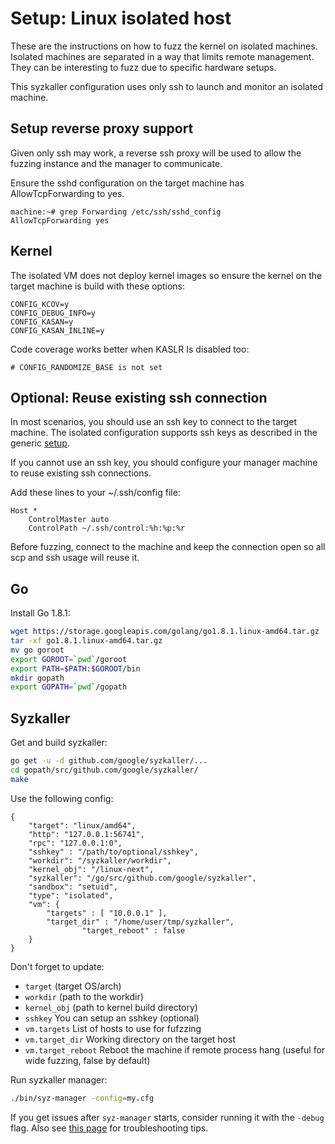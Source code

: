 # Setup: Linux isolated host

These are the instructions on how to fuzz the kernel on isolated machines.
Isolated machines are separated in a way that limits remote management. They can
be interesting to fuzz due to specific hardware setups.

This syzkaller configuration uses only ssh to launch and monitor an isolated
machine.

## Setup reverse proxy support

Given only ssh may work, a reverse ssh proxy will be used to allow the fuzzing
instance and the manager to communicate.

Ensure the sshd configuration on the target machine has AllowTcpForwarding to yes.
```
machine:~# grep Forwarding /etc/ssh/sshd_config
AllowTcpForwarding yes
```

## Kernel

The isolated VM does not deploy kernel images so ensure the kernel on the target
machine is build with these options:
```
CONFIG_KCOV=y
CONFIG_DEBUG_INFO=y
CONFIG_KASAN=y
CONFIG_KASAN_INLINE=y
```

Code coverage works better when KASLR Is disabled too:
```
# CONFIG_RANDOMIZE_BASE is not set
```

## Optional: Reuse existing ssh connection

In most scenarios, you should use an ssh key to connect to the target machine.
The isolated configuration supports ssh keys as described in the generic
[setup](setup.md).

If you cannot use an ssh key, you should configure your manager machine to reuse
existing ssh connections.

Add these lines to your ~/.ssh/config file:
```
Host *
	ControlMaster auto
	ControlPath ~/.ssh/control:%h:%p:%r
```

Before fuzzing, connect to the machine and keep the connection open so all scp
and ssh usage will reuse it.

## Go

Install Go 1.8.1:
``` bash
wget https://storage.googleapis.com/golang/go1.8.1.linux-amd64.tar.gz
tar -xf go1.8.1.linux-amd64.tar.gz
mv go goroot
export GOROOT=`pwd`/goroot
export PATH=$PATH:$GOROOT/bin
mkdir gopath
export GOPATH=`pwd`/gopath
```

## Syzkaller

Get and build syzkaller:
``` bash
go get -u -d github.com/google/syzkaller/...
cd gopath/src/github.com/google/syzkaller/
make
```

Use the following config:
```
{
	"target": "linux/amd64",
	"http": "127.0.0.1:56741",
	"rpc": "127.0.0.1:0",
	"sshkey" : "/path/to/optional/sshkey",
	"workdir": "/syzkaller/workdir",
	"kernel_obj": "/linux-next",
	"syzkaller": "/go/src/github.com/google/syzkaller",
	"sandbox": "setuid",
	"type": "isolated",
	"vm": {
		"targets" : [ "10.0.0.1" ],
		"target_dir" : "/home/user/tmp/syzkaller",
                "target_reboot" : false
	}
}
```

Don't forget to update:
 - `target` (target OS/arch)
 - `workdir` (path to the workdir)
 - `kernel_obj` (path to kernel build directory)
 - `sshkey` You can setup an sshkey (optional)
 - `vm.targets` List of hosts to use for fufzzing
 - `vm.target_dir` Working directory on the target host
 - `vm.target_reboot` Reboot the machine if remote process hang (useful for wide fuzzing, false by default)

Run syzkaller manager:
``` bash
./bin/syz-manager -config=my.cfg
```

If you get issues after `syz-manager` starts, consider running it with the `-debug` flag.
Also see [this page](/docs/troubleshooting.md) for troubleshooting tips.
